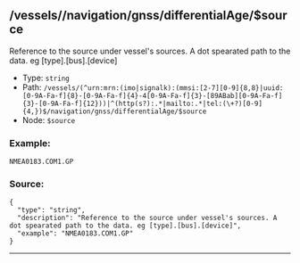 ## /vessels/<RegExp>/navigation/gnss/differentialAge/$source

Reference to the source under vessel's sources. A dot spearated path to the data. eg [type].[bus].[device]

* Type: `string`
* Path: `/vessels/(^urn:mrn:(imo|signalk):(mmsi:[2-7][0-9]{8,8}|uuid:[0-9A-Fa-f]{8}-[0-9A-Fa-f]{4}-4[0-9A-Fa-f]{3}-[89ABab][0-9A-Fa-f]{3}-[0-9A-Fa-f]{12}))|^(http(s?):.*|mailto:.*|tel:(\+?)[0-9]{4,})$/navigation/gnss/differentialAge/$source`
* Node: `$source`

### Example:
```
NMEA0183.COM1.GP
```

### Source:
```
{
  "type": "string",
  "description": "Reference to the source under vessel's sources. A dot spearated path to the data. eg [type].[bus].[device]",
  "example": "NMEA0183.COM1.GP"
}
```

---
